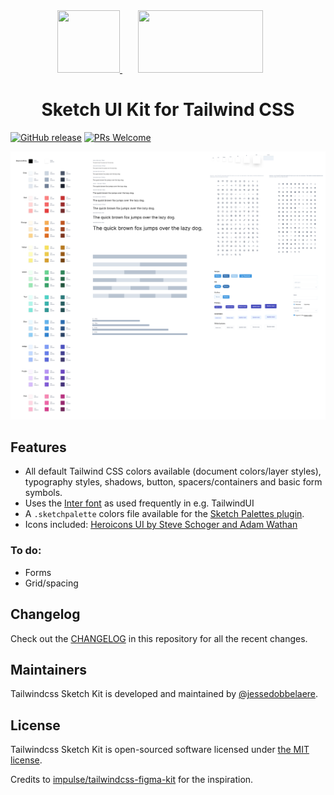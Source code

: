 <div align="center">
  <a href="https://tailwindcss.com/">
      <img width="100" height="100" src="https://cdn.worldvectorlogo.com/logos/tailwindcss.svg">
  </a>
  <a href="https://webpack.js.org/">
    <img width="200" height="100" vspace="" hspace="25" src="https://cdn.worldvectorlogo.com/logos/sketch-1.svg">
  </a>
  <h1>Sketch UI Kit for Tailwind CSS</h1>
</div>

[![GitHub release](https://img.shields.io/github/release/jessedobbelaere/tailwindcss-sketch-kit.svg)](https://github.com/jessedobbelaere/tailwindcss-sketch-kit/releases/latest)
[![PRs Welcome](https://img.shields.io/badge/PRs-welcome-brightgreen.svg?style=flat)](http://makeapullrequest.com)

<kbd>
  <a href="https://github.com/jessedobbelaere/tailwindcss-sketch-kit/raw/master/Tailwind%20CSS.sketch"><img alt="Preview Sketch UI Kit for Tailwind CSS" src="images/preview.png" /></a>
</kbd>

## Features

- All default Tailwind CSS colors available (document colors/layer styles), typography styles, shadows, button, spacers/containers and basic form symbols.
- Uses the [Inter font](https://github.com/rsms/inter) as used frequently in e.g. TailwindUI
- A `.sketchpalette` colors file available for the [Sketch Palettes plugin](https://github.com/andrewfiorillo/sketch-palettes).
- Icons included: [Heroicons UI by Steve Schoger and Adam Wathan](https://github.com/refactoringui/heroicons)

### To do:

- Forms
- Grid/spacing

## Changelog

Check out the [CHANGELOG](CHANGELOG.md) in this repository for all the recent changes.

## Maintainers

Tailwindcss Sketch Kit is developed and maintained by [@jessedobbelaere](twitter.com/jessedobbelaere).

## License

Tailwindcss Sketch Kit is open-sourced software licensed under [the MIT license](LICENSE.md).

Credits to [impulse/tailwindcss-figma-kit](https://github.com/impulse/tailwindcss-figma-kit) for the inspiration.
